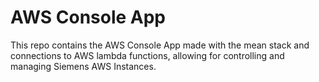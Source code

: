# AWS Console App

This repo contains the AWS Console App made with the mean stack and connections to AWS lambda functions, allowing for controlling and managing Siemens AWS Instances.